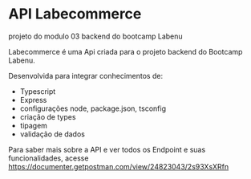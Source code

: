 # API Labecommerce

projeto do modulo 03 backend do bootcamp Labenu

Labecommerce é uma Api criada para o projeto backend do Bootcamp Labenu.

Desenvolvida para integrar conhecimentos de:
 * Typescript 
 * Express 
 * configurações node, package.json, tsconfig 
 * criação de types 
 * tipagem 
 * validação de dados 
 
Para saber mais sobre a API e ver todos os Endpoint e suas funcionalidades, acesse <https://documenter.getpostman.com/view/24823043/2s93XsXRfn>



